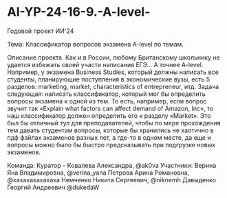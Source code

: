 # AI-YP-24-16-9.-A-level-
Годовой проект ИИ'24

Тема: Классификатор вопросов экзамена A-level по темам.

Описание проекта.
Как и в России, любому Британскому школьнику не удается избежать своей участи написания ЕГЭ… А точнее A-level. Например, у экзамена Business Studies, который должны написать все студенты, планирующие поступления в экономические вузы, есть 5 разделов: marketing, market, characteristics of entrepreneur, итд. Задача следующая: написать классификатор, который мог бы определить вопросы экзамена к одной из тем. То есть, например, если вопрос звучит так «Explain what factors can affect demand of Amazon, Inc», то наш классификатор должен определить его к разделу «Market». Это был бы отличный тул для преподавателей, чтобы по мере прохождения тем давать студентам вопросы, которые бы хранились не хаотично в пдф файлах экзаменов разных лет, а где-то в одном месте, да еще и вопросы можно было бы быстро предсказывать при подгрузке новых экзаменов.

Команда:
Куратор - Ковалева Александра, @ak0va
Участники: 
Верина Яна Владимировна, @verina_yana
Петрова Арина Романовна, @xaxaxaxaxaxaxa
Немченко Никита Сергеевич, @niknemh
Давыденко Георгий Андреевич @dukedaW

